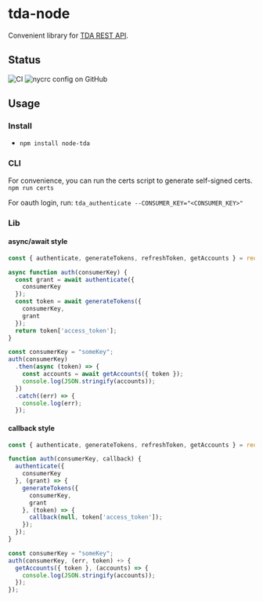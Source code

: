 # tda-node
Convenient library for [TDA REST API](https://developer.tdameritrade.com/apis).

## Status
![CI](https://github.com/mafischer/tda-node/actions/workflows/node.js.yml/badge.svg)
![nycrc config on GitHub](https://img.shields.io/nycrc/mafischer/tda-node?config=.nycrc&preferredThreshold=lines)

## Usage

### Install
- `npm install node-tda`

### CLI
For convenience, you can run the certs script to generate self-signed certs. `npm run certs`

For oauth login, run: `tda_authenticate --CONSUMER_KEY="<CONSUMER_KEY>"`

### Lib

#### async/await style
``` javascript
const { authenticate, generateTokens, refreshToken, getAccounts } = require('node-tda');

async function auth(consumerKey) {
  const grant = await authenticate({
    consumerKey
  });
  const token = await generateTokens({
    consumerKey,
    grant
  });
  return token['access_token'];
}

const consumerKey = "someKey";
auth(consumerKey)
  .then(async (token) => {
    const accounts = await getAccounts({ token });
    console.log(JSON.stringify(accounts));
  })
  .catch((err) => {
    console.log(err);
  });
```

#### callback style
``` javascript
const { authenticate, generateTokens, refreshToken, getAccounts } = require('node-tda');

function auth(consumerKey, callback) {
  authenticate({
    consumerKey
  }, (grant) => {
    generateTokens({
      consumerKey,
      grant
    }, (token) => {
      callback(null, token['access_token']);
    });
  });
}

const consumerKey = "someKey";
auth(consumerKey, (err, token) +> {
  getAccounts({ token }, (accounts) => {
    console.log(JSON.stringify(accounts));
  });
});
```
